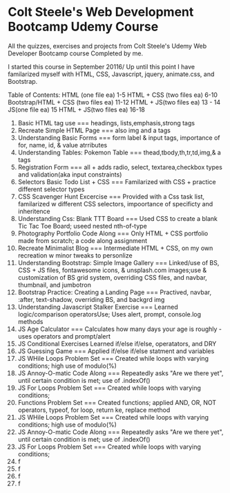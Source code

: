 # Colt Steele's Web Development Bootcamp Udemy Course
All the quizzes, exercises and projects from Colt Steele's Udemy Web Developer Bootcamp course 
Completed by me.

I started this course in September 20116/
Up until this point I have familarized myself with HTML, CSS, Javascript, jquery, animate.css, and Bootstrap.

Table of Contents:
HTML (one file ea) 1-5
HTML + CSS (two files ea) 6-10
Bootstrap/HTML + CSS (two files ea) 11-12
HTML + JS(two files ea) 13 - 14
JS(one file ea) 15
HTML + JS(two files ea) 16-18


1. Basic HTML tag use ===
                      headings, lists,emphasis,strong tags
2. Recreate Simple HTML Page ===
                      also img and a tags
3. Understanding Basic Forms ===
                      form label & input tags, importance of for, name, id, & value atrributes 
4. Understanding Tables: Pokemon Table ===
                      thead,tbody,th,tr,td,img,& a tags
5. Registration Form ===
                      all + adds radio, select, textarea,checkbox types and validation(aka input constraints)
6. Selectors Basic Todo List + CSS ===
                      Familarized with CSS + practice different selector types
7. CSS Scavenger Hunt Excercise ===
                      Provided with a Css task list, familarized w different CSS selectors, impoortance of specificty and inheritence
8. Understanding Css: Blank TTT Board ===
                      Used CSS to create a blank Tic Tac Toe Board; useed nested nth-of-type
9. Photography Portfolio Code Along ===
                      Only HTML + CSS portfolio made from scratch; a code along assignment
10. Recreate Minimalist Blog ===
                      Intermediate HTML + CSS, on my own recreation w minor tweaks to personlize
11. Understanding Bootstrap: Simple Image Gallery ===
                      Linked/use of BS, CSS + JS files, fontawesome icons, & unsplash.com images;use & customization of BS grid system, overriding CSS files, and navbar, thumbnail, and jumbotron
12. Bootstrap Practice: Creating a Landing Page ===
                      Practived, navbar, :after, text-shadow, overriding BS, and backgrd img
13. Understanding Javascript Stalker Exercise ===
                      Learned logic/comparison operatorsUse; Uses alert, prompt, console.log methods
14. JS Age Calculator ===
                      Calculates how many days your age is roughly - uses operators and prompt/alert
15. JS Conditional Exercises
                      Learned if/else if/else, operatators, and DRY
16. JS Guessing Game ===
                      Applied if/else if/else statment and variables
17. JS WHile Loops Problem Set ===
                      Created while loops with varying conditions; high use of modulo(%)
18. JS Annoy-O-matic Code Along ===
                      Repeatedly asks "Are we there yet", until certain condition is met; use of .indexOf()
19. JS For Loops Problem Set ===
                      Created while loops with varying conditions; 
20. Functions Problem Set ===
                      Created functions; applied AND, OR, NOT operators, typeof, for loop, return ke, replace method
17. JS WHile Loops Problem Set ===
                      Created while loops with varying conditions; high use of modulo(%)
18. JS Annoy-O-matic Code Along ===
                      Repeatedly asks "Are we there yet", until certain condition is met; use of .indexOf()
19. JS For Loops Problem Set ===
                      Created while loops with varying conditions; 
21. f
22. f
23. f
24. f



